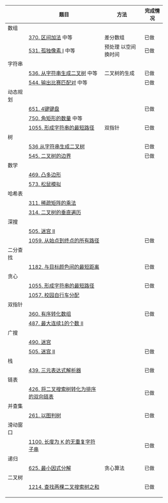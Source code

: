 |          | 题目                                                         | 方法                | 完成情况 |
| -------- | ------------------------------------------------------------ | ------------------- | -------- |
| 数组     |                                                              |                     |          |
|          | [370. 区间加法](https://leetcode-cn.com/problems/range-addition/)  中等 | 差分数组            | 已做     |
|          | [531. 孤独像素 I](https://leetcode-cn.com/problems/lonely-pixel-i/) 中等 | 预处理 以空间换时间 | 已做     |
| 字符串   |                                                              |                     |          |
|          | [536. 从字符串生成二叉树](https://leetcode-cn.com/problems/construct-binary-tree-from-string/) 中等 | 二叉树的生成        | 已做     |
|          | [544. 输出比赛匹配对](https://leetcode-cn.com/problems/output-contest-matches/) 中等 |                     | 已做     |
| 动态规划 |                                                              |                     |          |
|          | [651. 4键键盘](https://leetcode-cn.com/problems/4-keys-keyboard/) |                     | 已做     |
|          | [750. 角矩形的数量](https://leetcode-cn.com/problems/number-of-corner-rectangles/) 中等 |                     |          |
|          | [1055. 形成字符串的最短路径](https://leetcode-cn.com/problems/shortest-way-to-form-string/) | 双指针              | 已做     |
| 树       |                                                              |                     |          |
|          | [536  从字符串生成二叉树](https://leetcode-cn.com/problems/construct-binary-tree-from-string/) |                     | 已做     |
|          | [545. 二叉树的边界](https://leetcode-cn.com/problems/boundary-of-binary-tree/) |                     | 已做     |
| 数学     |                                                              |                     |          |
|          | [469. 凸多边形](https://leetcode-cn.com/problems/convex-polygon/) |                     |          |
|          | [573. 松鼠模拟](https://leetcode-cn.com/problems/squirrel-simulation/) |                     |          |
| 哈希表   |                                                              |                     |          |
|          | [311. 稀疏矩阵的乘法](https://leetcode-cn.com/problems/sparse-matrix-multiplication/) |                     |          |
|          | [314. 二叉树的垂直遍历](https://leetcode-cn.com/problems/binary-tree-vertical-order-traversal/) |                     |          |
| 深搜     |                                                              |                     |          |
|          | [505. 迷宫 II](https://leetcode-cn.com/problems/the-maze-ii/) |                     |          |
|          | [1059. 从始点到终点的所有路径](https://leetcode-cn.com/problems/all-paths-from-source-lead-to-destination/) |                     | 已做     |
| 二分查找 |                                                              |                     |          |
|          | [1182. 与目标颜色间的最短距离](https://leetcode-cn.com/problems/shortest-distance-to-target-color/) |                     | 已做     |
| 贪心     |                                                              |                     |          |
|          | [1055. 形成字符串的最短路径](https://leetcode-cn.com/problems/shortest-way-to-form-string/) |                     | 已做     |
|          | [1057. 校园自行车分配](https://leetcode-cn.com/problems/campus-bikes/) |                     |          |
| 双指针   |                                                              |                     |          |
|          | [360. 有序转化数组](https://leetcode-cn.com/problems/sort-transformed-array/) |                     | 已做     |
|          | [487. 最大连续1的个数 II](https://leetcode-cn.com/problems/max-consecutive-ones-ii/) |                     |          |
| 广搜     |                                                              |                     |          |
|          | [490. 迷宫](https://leetcode-cn.com/problems/the-maze/)      |                     |          |
|          | [505. 迷宫 II](https://leetcode-cn.com/problems/the-maze-ii/) |                     | 已做     |
| 栈       |                                                              |                     |          |
|          | [439. 三元表达式解析器](https://leetcode-cn.com/problems/ternary-expression-parser/) |                     | 已做     |
| 链表     |                                                              |                     |          |
|          | [426. 将二叉搜索树转化为排序的双向链表](https://leetcode-cn.com/problems/convert-binary-search-tree-to-sorted-doubly-linked-list/) |                     | 已做     |
| 并查集   |                                                              |                     |          |
|          | [261. 以图判树](https://leetcode-cn.com/problems/graph-valid-tree/) |                     | 已做     |
| 滑动窗口 |                                                              |                     |          |
|          | [1100. 长度为 K 的无重复字符子串](https://leetcode-cn.com/problems/find-k-length-substrings-with-no-repeated-characters/) |                     | 已做     |
| 递归     |                                                              |                     |          |
|          | [625. 最小因式分解](https://leetcode-cn.com/problems/minimum-factorization/) | 贪心算法            | 已做     |
| 二叉树   |                                                              |                     |          |
|          | [1214. 查找两棵二叉搜索树之和](https://leetcode-cn.com/problems/two-sum-bsts/) |                     | 已做     |
|          |                                                              |                     |          |
|          |                                                              |                     |          |
|          |                                                              |                     |          |
